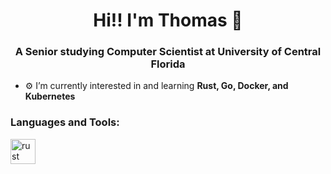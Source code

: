<h1 align="center">Hi!! I'm Thomas 🐸</h1>
<h3 align="center">A Senior studying Computer Scientist at University of Central Florida</h3>

- ⚙️ I’m currently interested in and learning **Rust, Go, Docker, and Kubernetes**

<h3 align="left">Languages and Tools:</h3>
<p align="left"> 
  <a href="https://www.rust-lang.org" target="_blank" rel="noreferrer"> <img src="https://i.imgur.com/L4wgtAA.png" alt="rust" width="40" height="40"/> </a>  
</p>

<!--
**AppleThomas/AppleThomas** is a ✨ _special_ ✨ repository because its `README.md` (this file) appears on your GitHub profile.

Here are some ideas to get you started:

- 🔭 I’m currently working on ...
- 🌱 I’m currently learning ...
- 👯 I’m looking to collaborate on ...
- 🤔 I’m looking for help with ...
- 💬 Ask me about ...
- 📫 How to reach me: ...
- 😄 Pronouns: ...
- ⚡ Fun fact: ...
-->
